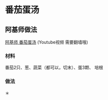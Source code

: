 # 番茄蛋汤

## 阿基师做法

[阿基师 番茄蛋汤](https://www.youtube.com/watch?v=zIwX2-IsC7s)
(Youtube视频 需要翻墙哦)

### 材料
番茄2只、葱、蔬菜（都可以，切末）、蛋3颗、 培根

### 做法

＊ 